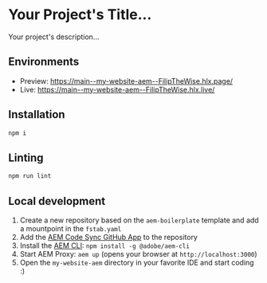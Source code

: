 # Your Project's Title...
Your project's description...

## Environments
- Preview: https://main--my-website-aem--FilipTheWise.hlx.page/
- Live: https://main--my-website-aem--FilipTheWise.hlx.live/

## Installation

```sh
npm i
```

## Linting

```sh
npm run lint
```

## Local development

1. Create a new repository based on the `aem-boilerplate` template and add a mountpoint in the `fstab.yaml`
1. Add the [AEM Code Sync GitHub App](https://github.com/apps/aem-code-sync) to the repository
1. Install the [AEM CLI](https://github.com/adobe/helix-cli): `npm install -g @adobe/aem-cli`
1. Start AEM Proxy: `aem up` (opens your browser at `http://localhost:3000`)
1. Open the `my-website-aem` directory in your favorite IDE and start coding :)
